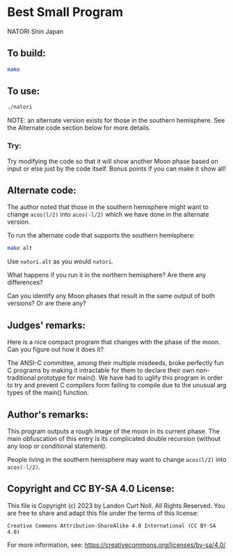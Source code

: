 # Best Small Program

NATORI Shin
Japan


## To build:

```sh
make
```


## To use:

```sh
./natori
```

NOTE: an alternate version exists for those in the southern hemisphere. See the
Alternate code section below for more details.


### Try:

Try modifying the code so that it will show another Moon phase based on input
or else just by the code itself. Bonus points if you can make it show all!


## Alternate code:

The author noted that those in the southern hemisphere might want to change
`acos(l/2)` into `acos(-l/2)` which we have done in the alternate version.

To run the alternate code that supports the southern hemisphere:

```sh
make alt
```

Use `natori.alt` as you would `natori`.

What happens if you run it in the northern hemisphere? Are there any
differences?

Can you identify any Moon phases that result in the same output of both
versions? Or are there any?


## Judges' remarks:

Here is a nice compact program that changes with the phase of the moon.
Can you figure out how it does it?

The ANSI-C committee, among their multiple misdeeds, broke perfectly
fun C programs by making it intractable for them to declare their
own non-traditional prototype for main().  We have had to uglify this
program in order to try and prevent C compilers form failing to
compile due to the unusual arg types of the main() function.


## Author's remarks:

This program outputs a rough image of the moon in its current phase.
The main obfuscation of this entry is its complicated double recursion
(without any loop or conditional statement).

People living in the southern hemisphere may want to change `acos(l/2)`
into `acos(-l/2)`.


## Copyright and CC BY-SA 4.0 License:

This file is Copyright (c) 2023 by Landon Curt Noll.  All Rights Reserved.
You are free to share and adapt this file under the terms of this license:

    Creative Commons Attribution-ShareAlike 4.0 International (CC BY-SA 4.0)

For more information, see: https://creativecommons.org/licenses/by-sa/4.0/
